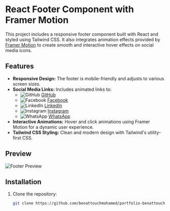 # React Footer Component with Framer Motion

This project includes a responsive footer component built with React and styled using Tailwind CSS. It also integrates animation effects provided by [Framer Motion](https://www.framer.com/motion/) to create smooth and interactive hover effects on social media icons.

## Features

- **Responsive Design:** The footer is mobile-friendly and adjusts to various screen sizes.
- **Social Media Links:** Includes animated links to:
  - ![GitHub](https://img.shields.io/badge/-GitHub-333?style=flat-square&logo=github&logoColor=white) [GitHub](https://github.com/benattouchmohamed/portfolio-benattouch)
  - ![Facebook](https://img.shields.io/badge/-Facebook-1877F2?style=flat-square&logo=facebook&logoColor=white) [Facebook](https://www.facebook.com/profile.php?id=61570300422602)
  - ![LinkedIn](https://img.shields.io/badge/-LinkedIn-0077B5?style=flat-square&logo=linkedin&logoColor=white) [LinkedIn](https://www.linkedin.com/in/mohamed-ben-attouch-a47957300)
  - ![Instagram](https://img.shields.io/badge/-Instagram-E4405F?style=flat-square&logo=instagram&logoColor=white) [Instagram](https://www.instagram.com/simobeen_)
  - ![WhatsApp](https://img.shields.io/badge/-WhatsApp-25D366?style=flat-square&logo=whatsapp&logoColor=white) [WhatsApp](https://wa.me/212623292642)
- **Interactive Animations:** Hover and click animations using Framer Motion for a dynamic user experience.
- **Tailwind CSS Styling:** Clean and modern design with Tailwind's utility-first CSS.

## Preview

![Footer Preview](https://via.placeholder.com/1000x300.png?text=Footer+Preview)

## Installation

1. Clone the repository:

   ```bash
   git clone https://github.com/benattouchmohamed/portfolio-benattouch.git

